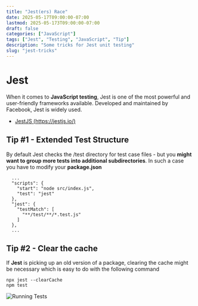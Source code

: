 ```yaml
---
title: "Jest(ers) Race"
date: 2025-05-17T09:00:00-07:00
lastmod: 2025-05-173T09:00:00-07:00
draft: false
categories: ["JavaScript"]
tags: ["Jest", "Testing", "JavaScript", "Tip"]
description: "Some tricks for Jest unit testing"
slug: "jest-tricks"
---
```


# Jest

When it comes to **JavaScript testing**, Jest is one of the most powerful and user-friendly frameworks available. Developed and maintained by Facebook, Jest is widely used.

- [JestJS (https://jestjs.io/)](https://jestjs.io/)

## Tip #1 - Extended Test Structure

By default Jest checks the /test directory for test case files - but you **might want to group more tests into additional subdirectories**. In such a case you have to modify your **package.json**

```
  ...
  "scripts": {
    "start": "node src/index.js",
    "test": "jest"
  },
  "jest": {
    "testMatch": [
      "**/test/**/*.test.js"
    ]
  },
  ...
```

## Tip #2 - Clear the cache

If **Jest** is picking up an old version of a package, clearing the cache might be necessary which is easy to do with the following command

```
npx jest --clearCache
npm test
```

![Running Tests](../images/jest.png)



